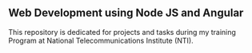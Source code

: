 ## Web Development using Node JS and Angular
 
This repository is dedicated for projects and tasks during my training Program at National Telecommunications Institute (NTI).